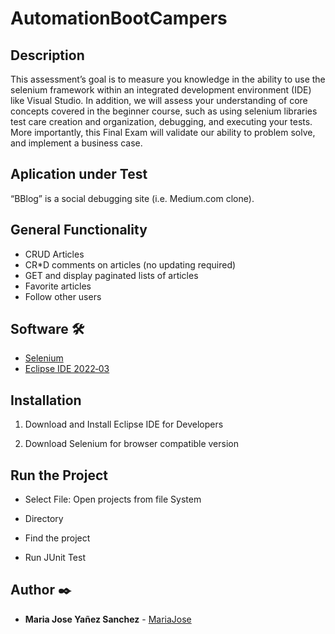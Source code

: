 # AutomationBootCampers
## Description 
This assessment’s goal is to measure you knowledge in the ability to use the selenium framework within an integrated development environment (IDE) like Visual Studio. In addition, we will assess your understanding of core concepts covered in the beginner course, such as using selenium libraries test care creation and organization, debugging, and executing your tests. More importantly, this Final Exam will validate our ability to problem solve, and implement a business case. 

## Aplication under Test 
“BBlog” is a social debugging site (i.e. Medium.com clone).

## General Functionality
- CRUD Articles
- CR*D comments on articles (no updating required)
- GET and display paginated lists of articles
- Favorite articles
- Follow other users

## Software 🛠️
- [Selenium](https://www.selenium.dev/downloads/) 
- [Eclipse IDE 2022‑03](https://www.eclipse.org/downloads/)  

## Installation

1. Download and Install Eclipse IDE for Developers

2. Download Selenium for browser compatible version

## Run the Project

- Select File: Open projects from file System

- Directory 

- Find the project

- Run JUnit Test

## Author ✒️

* **Maria Jose Yañez Sanchez** - [MariaJose](https://github.com/MajoYanez)




